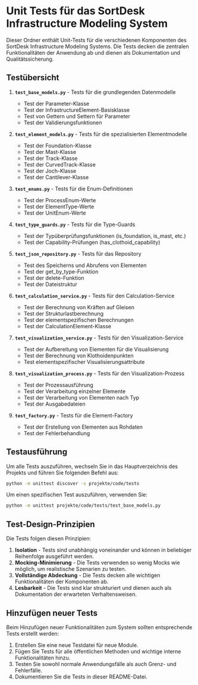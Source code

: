 # Unit Tests für das SortDesk Infrastructure Modeling System

Dieser Ordner enthält Unit-Tests für die verschiedenen Komponenten des SortDesk Infrastructure Modeling Systems. Die Tests decken die zentralen Funktionalitäten der Anwendung ab und dienen als Dokumentation und Qualitätssicherung.

## Testübersicht

1. **`test_base_models.py`** - Tests für die grundlegenden Datenmodelle
   - Test der Parameter-Klasse
   - Test der InfrastructureElement-Basisklasse
   - Test von Gettern und Settern für Parameter
   - Test der Validierungsfunktionen

2. **`test_element_models.py`** - Tests für die spezialisierten Elementmodelle
   - Test der Foundation-Klasse
   - Test der Mast-Klasse
   - Test der Track-Klasse
   - Test der CurvedTrack-Klasse
   - Test der Joch-Klasse
   - Test der Cantilever-Klasse

3. **`test_enums.py`** - Tests für die Enum-Definitionen
   - Test der ProcessEnum-Werte
   - Test der ElementType-Werte
   - Test der UnitEnum-Werte

4. **`test_type_guards.py`** - Tests für die Type-Guards
   - Test der Typüberprüfungsfunktionen (is_foundation, is_mast, etc.)
   - Test der Capability-Prüfungen (has_clothoid_capability)

5. **`test_json_repository.py`** - Tests für das Repository
   - Test des Speicherns und Abrufens von Elementen
   - Test der get_by_type-Funktion
   - Test der delete-Funktion
   - Test der Dateistruktur

6. **`test_calculation_service.py`** - Tests für den Calculation-Service
   - Test der Berechnung von Kräften auf Gleisen
   - Test der Strukturlastberechnung
   - Test der elementspezifischen Berechnungen
   - Test der CalculationElement-Klasse

7. **`test_visualization_service.py`** - Tests für den Visualization-Service
   - Test der Aufbereitung von Elementen für die Visualisierung
   - Test der Berechnung von Klothoidenpunkten
   - Test elementspezifischer Visualisierungsattribute

8. **`test_visualization_process.py`** - Tests für den Visualization-Prozess
   - Test der Prozessausführung
   - Test der Verarbeitung einzelner Elemente
   - Test der Verarbeitung von Elementen nach Typ
   - Test der Ausgabedateien

9. **`test_factory.py`** - Tests für die Element-Factory
   - Test der Erstellung von Elementen aus Rohdaten
   - Test der Fehlerbehandlung

## Testausführung

Um alle Tests auszuführen, wechseln Sie in das Hauptverzeichnis des Projekts und führen Sie folgenden Befehl aus:

```bash
python -m unittest discover -s projekte/code/tests
```

Um einen spezifischen Test auszuführen, verwenden Sie:

```bash
python -m unittest projekte/code/tests/test_base_models.py
```

## Test-Design-Prinzipien

Die Tests folgen diesen Prinzipien:

1. **Isolation** - Tests sind unabhängig voneinander und können in beliebiger Reihenfolge ausgeführt werden.
2. **Mocking-Minimierung** - Die Tests verwenden so wenig Mocks wie möglich, um realistische Szenarien zu testen.
3. **Vollständige Abdeckung** - Die Tests decken alle wichtigen Funktionalitäten der Komponenten ab.
4. **Lesbarkeit** - Die Tests sind klar strukturiert und dienen auch als Dokumentation der erwarteten Verhaltensweisen.

## Hinzufügen neuer Tests

Beim Hinzufügen neuer Funktionalitäten zum System sollten entsprechende Tests erstellt werden:

1. Erstellen Sie eine neue Testdatei für neue Module.
2. Fügen Sie Tests für alle öffentlichen Methoden und wichtige interne Funktionalitäten hinzu.
3. Testen Sie sowohl normale Anwendungsfälle als auch Grenz- und Fehlerfälle.
4. Dokumentieren Sie die Tests in dieser README-Datei.